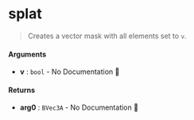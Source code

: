 # splat

>  Creates a vector mask with all elements set to `v`.

#### Arguments

- **v** : `bool` \- No Documentation 🚧

#### Returns

- **arg0** : `BVec3A` \- No Documentation 🚧